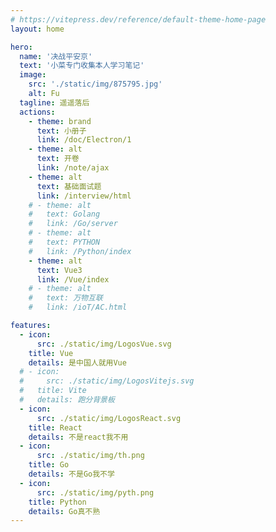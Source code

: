 ```yaml
---
# https://vitepress.dev/reference/default-theme-home-page
layout: home

hero:
  name: '决战平安京'
  text: '小菜专门收集本人学习笔记'
  image:
    src: './static/img/875795.jpg'
    alt: Fu
  tagline: 遥遥落后
  actions:
    - theme: brand
      text: 小册子
      link: /doc/Electron/1
    - theme: alt
      text: 开卷
      link: /note/ajax
    - theme: alt
      text: 基础面试题
      link: /interview/html
    # - theme: alt
    #   text: Golang
    #   link: /Go/server
    # - theme: alt
    #   text: PYTHON
    #   link: /Python/index
    - theme: alt
      text: Vue3
      link: /Vue/index
    # - theme: alt
    #   text: 万物互联
    #   link: /ioT/AC.html

features:
  - icon:
      src: ./static/img/LogosVue.svg
    title: Vue
    details: 是中国人就用Vue
  # - icon:
  #     src: ./static/img/LogosVitejs.svg
  #   title: Vite
  #   details: 跑分背景板
  - icon:
      src: ./static/img/LogosReact.svg
    title: React
    details: 不是react我不用
  - icon:
      src: ./static/img/th.png
    title: Go
    details: 不是Go我不学
  - icon:
      src: ./static/img/pyth.png
    title: Python
    details: Go真不熟
---
```



<style>
:root {
    --vp-home-hero-name-color: transparent;
    --vp-home-hero-name-background: -webkit-linear-gradient(120deg, #bd34fe, #41d1ff);
}
.VPContent{
    /* background-image: url('./static/img/bg.png'); */
    background-repeat: no-repeat;
    background-position: center;
    background-size: cover;
}
.box{
  /* background-image: linear-gradient(to right, #bd34fe, #41d1ff); */
}
</style>
